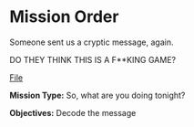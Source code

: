 # Mission Order

Someone sent us a cryptic message, again.

DO THEY THINK THIS IS A F\*\*KING GAME?

[File](bff.txt)

**Mission Type:** So, what are you doing tonight?

**Objectives:** Decode the message
